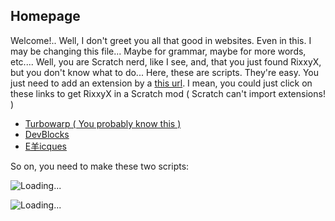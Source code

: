 ## Homepage

Welcome!.. Well, I don't greet you all that good in websites. Even in this. I may be changing this file... Maybe for grammar, maybe for more words, etc....
Well, you are Scratch nerd, like I see, and, that you just found RixxyX, but you don't know what to do...
Here, these are scripts. They're easy. You just need to add an extension by a [this url](https://rixxyx.rixthetyrunt.repl.co/beta.js). I mean, you could just click on these links to get RixxyX in a Scratch mod ( Scratch can't import extensions! )

- [Turbowarp ( You probably know this )](https://turbowarp.org/editor?extension=https://rixxyx.rixthetyrunt.repl.co/beta.js)
- [DevBlocks](https://dev-blocks.powerbox1000.repl.co/?extension=https://rixxyx.rixthetyrunt.repl.co/beta.js)
- [E羊icques](https://sheeptester.github.io/scratch-gui/?extension=https://rixxyx.rixthetyrunt.repl.co/beta.js)

So on, you need to make these two scripts:

![Loading...](https://rixingithub.github.io/RixxyXDocs/scripts/1.svg)

![Loading...](https://rixingithub.github.io/RixxyXDocs/scripts/2.svg)
